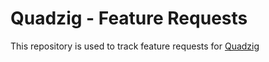 # Quadzig - Feature Requests

This repository is used to track feature requests for [Quadzig](https://www.quadzig.io)
